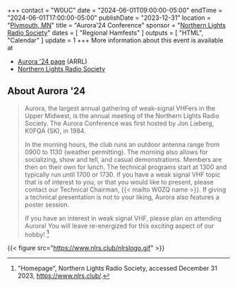 +++
contact = "W0UC"
date = "2024-06-01T09:00:00-05:00"
endTime = "2024-06-01T17:00:00-05:00"
publishDate = "2023-12-31"
location = "[Plymouth, MN](https://www.google.com/maps/place/West+Medicine+Lake+Community+Club/@44.9977878,-93.4303697,17z/data=!3m1!4b1!4m5!3m4!1s0x52b34a773aac65e7:0x35ff3d5fe95d37f9!8m2!3d44.9977048!4d-93.4303219)"
title = "Aurora'24 Conference"
sponsor = "[Northern Lights Radio Society](http://www.nlrs.club/)"
dates = [ "Regional Hamfests" ]
outputs = [ "HTML", "Calendar" ]
update = 1
+++
More information about this event is available at

* [Aurora '24 page](http://www.arrl.org/hamfests/aurora-24-1) (ARRL)
* [Northern Lights Radio Society](https://www.nlrs.club/#Aurora%20Conference)

## About Aurora '24

>Aurora, the largest annual gathering of weak-signal VHFers in the Upper
>Midwest, is the annual meeting of the Northern Lights Radio Society. The
>Aurora Conference was first hosted by Jon Lieberg, K0FQA (SK), in 1984.
>
>In the morning hours, the club runs an outdoor antenna range from 0900 to 1130
>(weather permitting). The morning also allows for socializing, show and tell,
>and casual demonstrations. Members are then on their own for lunch. The
>technical programs start at 1300 and typically run until 1700 or 1730. If you
>have a weak signal VHF topic that is of interest to you, or that you would
>like to present, please contact our Technical Chairman, 
>{{< mailto W0ZQ name >}}.
>If giving a technical presentation is not to your liking, Aurora
>also features a poster session.
>
>If you have an interest in weak signal VHF, please plan on attending Aurora!
>You will leave re-energized for this exciting aspect of our hobby! [^1]

[^1]: "Homepage", Northern Lights Radio Society, accessed December 31 2023, https://www.nlrs.club/.

{{< figure src="https://www.nlrs.club/nlrslogo.gif" >}}

